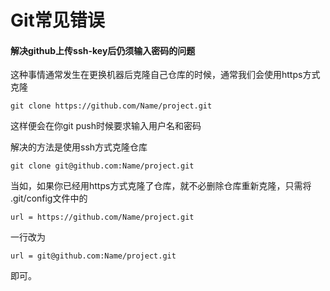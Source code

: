 # Git常见错误

#### 解决github上传ssh-key后仍须输入密码的问题

这种事情通常发生在更换机器后克隆自己仓库的时候，通常我们会使用https方式克隆

    git clone https://github.com/Name/project.git
    
这样便会在你git push时候要求输入用户名和密码 

解决的方法是使用ssh方式克隆仓库

    git clone git@github.com:Name/project.git
    
当如，如果你已经用https方式克隆了仓库，就不必删除仓库重新克隆，只需将 .git/config文件中的 

    url = https://github.com/Name/project.git 

一行改为 
    
    url = git@github.com:Name/project.git 

即可。
